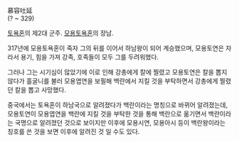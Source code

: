 慕容吐延  
(? ~ 329)

[토욕혼](%ED%86%A0%EC%9A%95%ED%98%BC.md)의 제2대 군주.
[모용토욕혼](%EB%AA%A8%EC%9A%A9%ED%86%A0%EC%9A%95%ED%98%BC.md)의 장남.

317년에 모용토욕혼이 죽자 그의 뒤를 이어서 하남왕이 되어 계승했으며, 모용토연은 자라서 용기, 힘을 가져 강족, 호족들이 모두 그를
두려워했다.

그러나 그는 시기심이 많았기에 이로 인해 강총에게 칼에 찔렸고 모용토연은 칼을 뽑지 않다가 흘굴니를 불러 모용엽연을 보필해 백란에서 지킬
것을 부탁하면서 강총에게 찔렸던 칼을 뽑고 사망했다.

중국에서는 토욕혼이 하남국으로 알려졌다가 백란이라는 명칭으로 바뀌어 알려졌는데, 모용토연이 모용엽연을 백란에 지킬 것을 부탁한 것을 통해
백란으로 옮기면서 백란이라는 국명으로 알려졌던 것으로 보이지만 이후에 모용시연, 모용아시 등이 백란왕이라는 칭호를 쓴 것을 보면 이후에
알려진 것 일 수도 있다.

